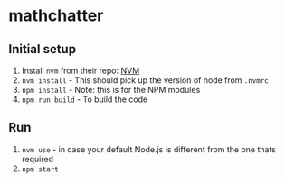 # mathchatter

## Initial setup

1. Install `nvm` from their repo: [NVM](https://github.com/creationix/nvm)
2. `nvm install` - This should pick up the version of node from `.nvmrc`
3. `npm install` - Note: this is for the NPM modules
3. `npm run build` - To build the code

## Run

1. `nvm use` - in case your default Node.js is different from the one thats required
2. `npm start`
